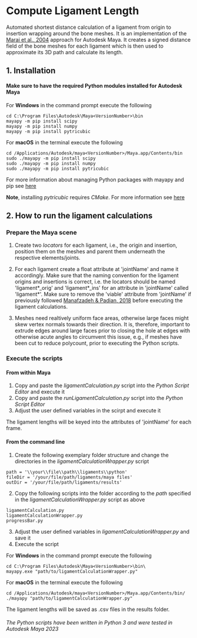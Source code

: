 # Compute Ligament Length

Automated shortest distance calculation of a ligament from origin to insertion wrapping around the bone meshes. It is an implementation of the [Marai et al., 2004](https://doi.org/10.1109/TBME.2004.826606) approach for Autodesk Maya. It creates a signed distance field of the bone meshes for each ligament which is then used to approximate its 3D path and calculate its
length. 

## 1. Installation 
#### Make sure to have the required Python modules installed for Autodesk Maya

For **Windows** in the command prompt execute the following 
```
cd C:\Program Files\Autodesk\Maya<VersionNumber>\bin
mayapy -m pip install scipy
mayapy -m pip install numpy
mayapy -m pip install pytricubic
```
For **macOS** in the terminal execute the following
```
cd /Applications/Autodesk/maya<VersionNumber>/Maya.app/Contents/bin
sudo ./mayapy -m pip install scipy
sudo ./mayapy -m pip install numpy
sudo ./mayapy -m pip install pytricubic
```
For more information about managing Python packages with mayapy and pip see [here](https://knowledge.autodesk.com/support/maya/learn-explore/caas/CloudHelp/cloudhelp/2023/ENU/Maya-Scripting/files/GUID-72A245EC-CDB4-46AB-BEE0-4BBBF9791627-htm.html)

**Note**, installing *pytricubic* requires *CMake*. For more information see [here](https://github.com/danielguterding/pytricubic)

## 2. How to run the ligament calculations

### Prepare the Maya scene

1. Create two *locators* for each ligament, i.e., the origin and insertion, position them on the meshes and parent them underneath the respective elements/joints.

2. For each ligament create a float attribute at 'jointName' and name it accordingly. Make sure that the naming convention for the ligament origins  and insertions is correct, i.e. the locators should be named 'ligament*_orig' and 'ligament*_ins' for an attribute in 'jointName' called 'ligament*'. Make sure to remove the 'viable' attribute from 'jointName' if previously followed [Manafzadeh & Padian, 2018](https://doi.org/10.1098/rspb.2018.0727) before executing the ligament calculations.

3. Meshes need realtively uniform face areas, otherwise large faces might skew vertex normals towards their direction. It is, therefore, important to extrude edges around large faces prior to closing the hole at edges with otherwise acute angles to circumvent this issue, e.g., if meshes have been cut to reduce polycount, prior to executing the Python scripts.

### Execute the scripts
#### From within Maya

1. Copy and paste the *ligamentCalculation.py* script into the *Python Script Editor* and execute it
2. Copy and paste the *runLigamentCalculation.py* script into the *Python Script Editor*
3. Adjust the user defined variables in the scirpt and execute it

The ligament lengths will be keyed into the attributes of 'jointName' for each frame.

#### From the command line 
1. Create the following exemplary folder structure and change the directories in the *ligamentCalculationWrapper.py* script
```
path = '\\your\\file\\path\\ligaments\\python' 
fileDir = '/your/file/path/ligaments/maya files'
outDir = '/your/file/path/ligaments/results' 
```
2. Copy the following scripts into the folder according to the *path* specified in the *ligamentCalculationWrapper.py* script as above
```
ligamentCalculation.py
ligamentCalculationWrapper.py
progressBar.py
```
3. Adjust the user defined variables in *ligamentCalculationWrapper.py* and save it
4. Execute the script

For **Windows** in the command prompt execute the following
```
cd C:\Program Files\Autodesk\Maya<VersionNumber>\bin\
mayapy.exe "path/to/ligamentCalculationWrapper.py"
```
For **macOS** in the terminal execute the following
```
cd /Applications/Autodesk/maya<VersionNumber>/Maya.app/Contents/bin/
./mayapy "path/to/ligamentCalculationWrapper.py"
```
The ligament lengths will be saved as .csv files in the results folder.

###### The Python scripts have been written in Python 3 and were tested in Autodesk Maya 2023
